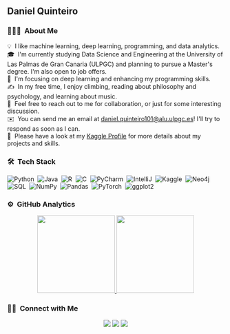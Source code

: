 <h2>Daniel Quinteiro</h2>


### 👨🏻‍💻 &nbsp;About Me

💡 &nbsp;I like machine learning, deep learning, programming, and data analytics.\
🎓 &nbsp;I'm currently studying Data Science and Engineering at the University of Las Palmas de Gran Canaria (ULPGC) and planning to pursue a Master's degree. I'm also open to job offers.\
🌱 &nbsp;I'm focusing on deep learning and enhancing my programming skills.\
✍️ &nbsp;In my free time, I enjoy climbing, reading about philosophy and psychology, and learning about music.\
💬 &nbsp;Feel free to reach out to me for collaboration, or just for some interesting discussion.\
✉️ &nbsp;You can send me an email at [daniel.quinteiro101@alu.ulpgc.es](mailto:daniel.quinteiro101@alu.ulpgc.es)! I'll try to respond as soon as I can.\
📄 &nbsp;Please have a look at my [Kaggle Profile](https://www.kaggle.com/kingteiro) for more details about my projects and skills.

### 🛠 &nbsp;Tech Stack

![Python](https://img.shields.io/badge/-Python-05122A?style=flat&logo=python)&nbsp;
![Java](https://img.shields.io/badge/-Java-05122A?style=flat&logo=Java&logoColor=FFA518)&nbsp;
![R](https://img.shields.io/badge/-R-05122A?style=flat&logo=R&logoColor=276DC3)&nbsp;
![C](https://img.shields.io/badge/-C-05122A?style=flat&logo=C&logoColor=A8B9CC)&nbsp;
![PyCharm](https://img.shields.io/badge/-PyCharm-05122A?style=flat&logo=pycharm)&nbsp;
![IntelliJ](https://img.shields.io/badge/-IntelliJ-05122A?style=flat&logo=intellij-idea)&nbsp;
![Kaggle](https://img.shields.io/badge/-Kaggle-05122A?style=flat&logo=kaggle)&nbsp;
![Neo4j](https://img.shields.io/badge/-Neo4j-05122A?style=flat&logo=neo4j)&nbsp;
![SQL](https://img.shields.io/badge/-SQL-05122A?style=flat&logo=sql)&nbsp;
![NumPy](https://img.shields.io/badge/-NumPy-05122A?style=flat&logo=numpy)&nbsp;
![Pandas](https://img.shields.io/badge/-Pandas-05122A?style=flat&logo=pandas)&nbsp;
![PyTorch](https://img.shields.io/badge/-PyTorch-05122A?style=flat&logo=pytorch)&nbsp;
![ggplot2](https://img.shields.io/badge/-ggplot2-05122A?style=flat&logo=r&logoColor=276DC3)

### ⚙️ &nbsp;GitHub Analytics

<p align="center">
<a href="https://github.com/danqdon">
  <img height="180em" src="https://github-readme-stats-eight-theta.vercel.app/api?username=danqdon&show_icons=true&theme=algolia&include_all_commits=true&count_private=true"/>
  <img height="180em" src="https://github-readme-stats-eight-theta.vercel.app/api/top-langs/?username=danqdon&layout=compact&langs_count=8&theme=algolia"/>
</a>
</p>

### 🤝🏻 &nbsp;Connect with Me

<p align="center">
<a href="https://www.linkedin.com/in/dani-quinteiro-24a202294/"><img src="https://img.shields.io/badge/-Daniel%20Quinteiro-0077B5?style=flat&logo=Linkedin&logoColor=white"/></a>
<a href="https://www.kaggle.com/kingteiro"><img src="https://img.shields.io/badge/-@kingteiro-20BEFF?style=flat&logo=Kaggle&logoColor=white"/></a>
<a href="mailto:daniel.quinteiro101@alu.ulpgc.es"><img src="https://img.shields.io/badge/-daniel.quinteiro101@alu.ulpgc.es-D14836?style=flat&logo=Gmail&logoColor=white"/></a>
</p>
